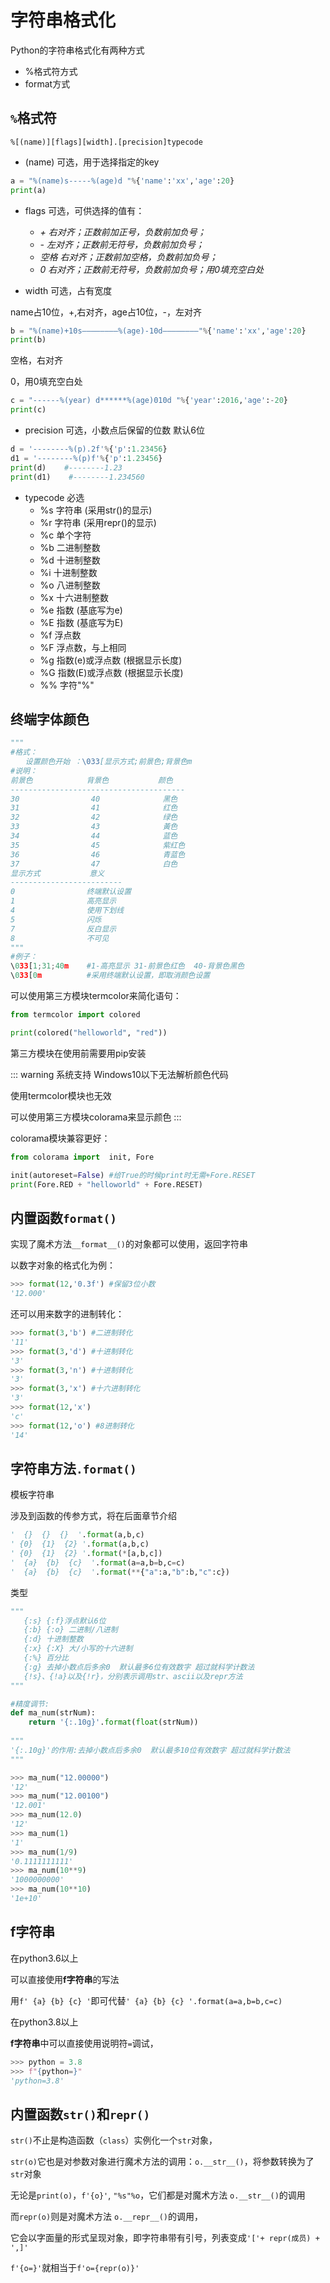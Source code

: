 # 字符串格式化

Python的字符串格式化有两种方式

- %格式符方式
- format方式 



## `%`格式符

`%[(name)][flags][width].[precision]typecode`



- 
  (name)      可选，用于选择指定的key


```python
a = "%(name)s-----%(age)d "%{'name':'xx','age':20}
print(a)
```

- flags          可选，可供选择的值有：
  - *+       右对齐；正数前加正号，负数前加负号；*
  - *-        左对齐；正数前无符号，负数前加负号；*
  - *空格    右对齐；正数前加空格，负数前加负号；*
  - *0        右对齐；正数前无符号，负数前加负号；用0填充空白处*


- width         可选，占有宽度


name占10位，+,右对齐，age占10位，-，左对齐

```python
b = "%(name)+10s————————%(age)-10d————————"%{'name':'xx','age':20}
print(b)
```

 空格，右对齐

 0，用0填充空白处

```python
c = "------%(year) d******%(age)010d "%{'year':2016,'age':-20}
print(c)
```

- precision   可选，小数点后保留的位数 默认6位


```python
d = '--------%(p).2f'%{'p':1.23456}
d1 = '--------%(p)f'%{'p':1.23456}
print(d)    #--------1.23
print(d1)    #--------1.234560
```

- typecode    必选
  - %s    字符串 (采用str()的显示)
  - %r    字符串 (采用repr()的显示)
  - %c    单个字符
  - %b    二进制整数
  - %d    十进制整数
  - %i    十进制整数
  - %o    八进制整数
  - %x    十六进制整数
  - %e    指数 (基底写为e)
  - %E    指数 (基底写为E)
  - %f    浮点数
  - %F    浮点数，与上相同
  - %g    指数(e)或浮点数 (根据显示长度)
  - %G    指数(E)或浮点数 (根据显示长度)
  - %%    字符"%"



## 终端字体颜色

```python
"""
#格式：
　　设置颜色开始 ：\033[显示方式;前景色;背景色m
#说明：
前景色            背景色           颜色
---------------------------------------
30                40              黑色
31                41              红色
32                42              绿色
33                43              黃色
34                44              蓝色
35                45              紫红色
36                46              青蓝色
37                47              白色
显示方式           意义
-------------------------
0                终端默认设置
1                高亮显示
4                使用下划线
5                闪烁
7                反白显示
8                不可见
"""
#例子：
\033[1;31;40m    #1-高亮显示 31-前景色红色  40-背景色黑色
\033[0m          #采用终端默认设置，即取消颜色设置
```

可以使用第三方模块termcolor来简化语句：

```python
from termcolor import colored

print(colored("helloworld", "red"))
```

第三方模块在使用前需要用pip安装


::: warning 系统支持
Windows10以下无法解析颜色代码

使用termcolor模块也无效

可以使用第三方模块colorama来显示颜色
:::

colorama模块兼容更好：

```python
from colorama import  init, Fore

init(autoreset=False) #给True的时候print时无需+Fore.RESET
print(Fore.RED + "helloworld" + Fore.RESET)
```




## 内置函数`format()`

实现了魔术方法`__format__()`的对象都可以使用，返回字符串

以数字对象的格式化为例：

```python
>>> format(12,'0.3f') #保留3位小数
'12.000'
```

还可以用来数字的进制转化：

```python
>>> format(3,'b') #二进制转化
'11'
>>> format(3,'d') #十进制转化
'3'
>>> format(3,'n') #十进制转化
'3'
>>> format(3,'x') #十六进制转化
'3'
>>> format(12,'x')
'c'
>>> format(12,'o') #8进制转化
'14'
```





## 字符串方法`.format()`

模板字符串

涉及到函数的传参方式，将在后面章节介绍

```python
'  {}  {}  {}  '.format(a,b,c)     
' {0}  {1}  {2} '.format(a,b,c)
' {0}  {1}  {2} '.format(*[a,b,c])
'  {a}  {b}  {c}  '.format(a=a,b=b,c=c)
'  {a}  {b}  {c}  '.format(**{"a":a,"b":b,"c":c})
```

类型

```python
"""
   {:s} {:f}浮点默认6位
   {:b} {:o} 二进制/八进制
   {:d} 十进制整数
   {:x} {:X} 大/小写的十六进制
   {:%} 百分比
   {:g} 去掉小数点后多余0  默认最多6位有效数字 超过就科学计数法
   {!s}、{!a}以及{!r}，分别表示调用str、ascii以及repr方法
"""
```

```python
#精度调节:
def ma_num(strNum):
    return '{:.10g}'.format(float(strNum))
    
"""
'{:.10g}'的作用:去掉小数点后多余0  默认最多10位有效数字 超过就科学计数法
"""

>>> ma_num("12.00000")
'12'
>>> ma_num("12.00100")
'12.001'
>>> ma_num(12.0)
'12'
>>> ma_num(1)
'1'
>>> ma_num(1/9)
'0.1111111111'
>>> ma_num(10**9)
'1000000000'
>>> ma_num(10**10)
'1e+10'
```



## f字符串

在python3.6以上

可以直接使用**f字符串**的写法

用`f' {a} {b} {c} '`即可代替`' {a} {b} {c} '.format(a=a,b=b,c=c)`

在python3.8以上

**f字符串**中可以直接使用说明符`=`调试，

```python
>>> python = 3.8	
>>> f"{python=}"	
'python=3.8'
```



## 内置函数`str()`和`repr()`

`str()`不止是构造函数（`class`）实例化一个`str`对象，

`str(o)`它也是对参数对象进行魔术方法的调用：`o.__str__()`，将参数转换为了`str`对象

无论是`print(o)`，`f'{o}'`,  `"%s"%o`，它们都是对魔术方法 `o.__str__()`的调用



而`repr(o)`则是对魔术方法 `o.__repr__()`的调用，

它会以字面量的形式呈现对象，即字符串带有引号，列表变成`'['+ repr(成员) + ',]'`

`f'{o=}'`就相当于`f'o={repr(o)}'`